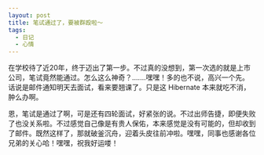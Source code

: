 ```yaml
---
layout: post
title: 笔试通过了，要被群殴啦～
tags:
  - 日记
  - 心情
---
```

在学校待了近20年，终于迈出了第一步。不过真的没想到，第一次选的就是上市公司，笔试竟然能通过。怎么这么神奇？.......嘿嘿！多的也不说，高兴一个先。话说是邮件通知明天去面试，看来要翘课了。只是这 Hibernate 本来就吃不消，肿么办啊。

恩，笔试是通过了啊，可是还有四轮面试，好紧张的说。不过出师告捷，即便失败了也没关系啦。不过感觉自己像是有贵人保佑，本来感觉是没有可能的，但却收到了邮件。既然这样了，那就破釜沉舟，迎着头皮往前冲啦。嘿嘿，同事也感谢各位兄弟的关心哈！嘿嘿，祝我好运喽！
